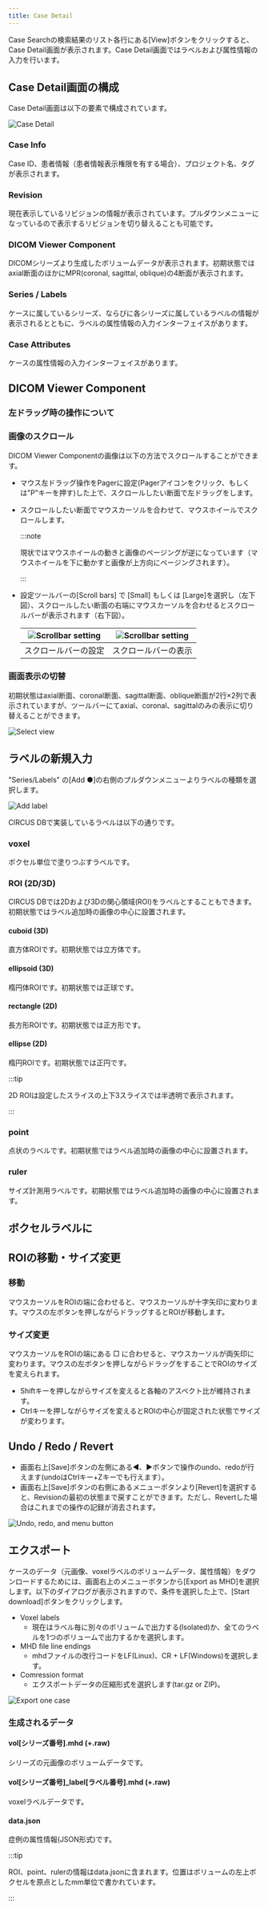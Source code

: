 ```yaml
---
title: Case Detail
---
```


Case Searchの検索結果のリスト各行にある[View]ボタンをクリックすると、Case Detail画面が表示されます。Case Detail画面ではラベルおよび属性情報の入力を行います。

## Case Detail画面の構成

Case Detail画面は以下の要素で構成されています。

![Case Detail](case-detail-all.png)

### Case Info

Case ID、患者情報（患者情報表示権限を有する場合）、プロジェクト名、タグが表示されます。

### Revision

現在表示しているリビジョンの情報が表示されています。プルダウンメニューになっているので表示するリビジョンを切り替えることも可能です。

### DICOM Viewer Component

DICOMシリーズより生成したボリュームデータが表示されます。初期状態ではaxial断面のほかにMPR(coronal, sagittal, oblique)の4断面が表示されます。

### Series / Labels

ケースに属しているシリーズ、ならびに各シリーズに属しているラベルの情報が表示されるとともに、ラベルの属性情報の入力インターフェイスがあります。

### Case Attributes

ケースの属性情報の入力インターフェイスがあります。


## DICOM Viewer Component

### 左ドラッグ時の操作について




### 画像のスクロール

DICOM Viewer Componentの画像は以下の方法でスクロールすることができます。

- マウス左ドラッグ操作をPagerに設定(Pagerアイコンをクリック、もしくは"P"キーを押す)した上で、スクロールしたい断面で左ドラッグをします。

- スクロールしたい断面でマウスカーソルを合わせて、マウスホイールでスクロールします。

  :::note

  現状ではマウスホイールの動きと画像のページングが逆になっています（マウスホイールを下に動かすと画像が上方向にページングされます）。

  :::

- 設定ツールバーの[Scroll bars] で [Small] もしくは [Large]を選択し（左下図）、スクロールしたい断面の右端にマウスカーソルを合わせるとスクロールバーが表示されます（右下図）。

  |![Scrollbar setting](case-detail-scrollbar-setting.png)|![Scrollbar setting](case-detail-scrollbar-display.png) |
  |:---:|:---:|
  | スクロールバーの設定 | スクロールバーの表示 |

### 画面表示の切替

初期状態はaxial断面、coronal断面、sagittal断面、oblique断面が2行×2列で表示されていますが、ツールバーにてaxial、coronal、sagittalのみの表示に切り替えることができます。

![Select view](case-detail-select-view.png)






## ラベルの新規入力

"Series/Labels" の[Add ●]の右側のプルダウンメニューよりラベルの種類を選択します。

![Add label](add-label.png)

CIRCUS DBで実装しているラベルは以下の通りです。

### voxel

ボクセル単位で塗りつぶすラベルです。

### ROI (2D/3D)

CIRCUS DBでは2Dおよび3Dの関心領域(ROI)をラベルとすることもできます。初期状態ではラベル追加時の画像の中心に設置されます。

#### cuboid (3D)

直方体ROIです。初期状態では立方体です。

#### ellipsoid (3D)

楕円体ROIです。初期状態では正球です。

#### rectangle (2D)

長方形ROIです。初期状態では正方形です。

#### ellipse (2D)

楕円ROIです。初期状態では正円です。

:::tip

2D ROIは設定したスライスの上下3スライスでは半透明で表示されます。

:::

### point

点状のラベルです。初期状態ではラベル追加時の画像の中心に設置されます。

### ruler

サイズ計測用ラベルです。初期状態ではラベル追加時の画像の中心に設置されます。

## ボクセルラベルに


## ROIの移動・サイズ変更

### 移動

マウスカーソルをROIの端に合わせると、マウスカーソルが十字矢印に変わります。マウスの左ボタンを押しながらドラッグするとROIが移動します。

### サイズ変更

マウスカーソルをROIの端にある &#9633; に合わせると、マウスカーソルが両矢印に変わります。マウスの左ボタンを押しながらドラッグをすることでROIのサイズを変えられます。

- Shiftキーを押しながらサイズを変えると各軸のアスペクト比が維持されます。
- Ctrlキーを押しながらサイズを変えるとROIの中心が固定された状態でサイズが変わります。

## Undo / Redo / Revert

- 画面右上[Save]ボタンの左側にある&#x25C0;、&#x25B6;ボタンで操作のundo、redoが行えます(undoはCtrlキー+Zキーでも行えます）。
- 画面右上[Save]ボタンの右側にあるメニューボタンより[Revert]を選択すると、Revisionの最初の状態まで戻すことができます。ただし、Revertした場合はこれまでの操作の記録が消去されます。

![Undo, redo, and menu button](case-detail-menu-button.png)

## エクスポート

ケースのデータ（元画像、voxelラベルのボリュームデータ、属性情報）をダウンロードするためには、画面右上のメニューボタンから[Export as MHD]を選択します。以下のダイアログが表示されますので、条件を選択した上で、[Start download]ボタンをクリックします。

- Voxel labels
  - 現在はラベル毎に別々のボリュームで出力する(Isolated)か、全てのラベルを1つのボリュームで出力するかを選択します。
- MHD file line endings  
  - mhdファイルの改行コードをLF(Linux)、CR + LF(Windows)を選択します。
- Comression format
  - エクスポートデータの圧縮形式を選択します(tar.gz or ZIP)。

![Export one case](export-one-case-dialog.png)


### 生成されるデータ

#### vol[シリーズ番号].mhd (+.raw)

シリーズの元画像のボリュームデータです。

#### vol[シリーズ番号]_label[ラベル番号].mhd (+.raw)

voxelラベルデータです。

#### data.json

症例の属性情報(JSON形式)です。

:::tip

ROI、point、rulerの情報はdata.jsonに含まれます。位置はボリュームの左上ボクセルを原点としたmm単位で書かれています。

:::




